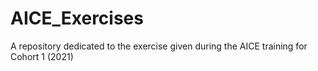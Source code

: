 # AICE_Exercises
A repository dedicated to the exercise given during the AICE training for Cohort 1 (2021)
